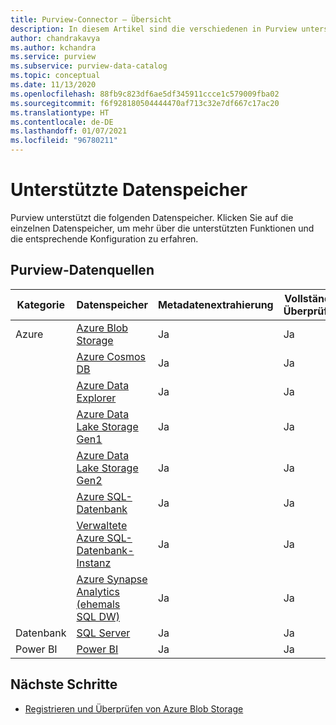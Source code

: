 ```yaml
---
title: Purview-Connector – Übersicht
description: In diesem Artikel sind die verschiedenen in Purview unterstützten Datenspeicher und Funktionen skizziert.
author: chandrakavya
ms.author: kchandra
ms.service: purview
ms.subservice: purview-data-catalog
ms.topic: conceptual
ms.date: 11/13/2020
ms.openlocfilehash: 88fb9c823df6ae5df345911ccce1c579009fba02
ms.sourcegitcommit: f6f928180504444470af713c32e7df667c17ac20
ms.translationtype: HT
ms.contentlocale: de-DE
ms.lasthandoff: 01/07/2021
ms.locfileid: "96780211"
---
```

# <a name="supported-data-stores"></a>Unterstützte Datenspeicher

Purview unterstützt die folgenden Datenspeicher. Klicken Sie auf die einzelnen Datenspeicher, um mehr über die unterstützten Funktionen und die entsprechende Konfiguration zu erfahren.

## <a name="purview-data-sources"></a>Purview-Datenquellen

|**Kategorie**|  **Datenspeicher**  |**Metadatenextrahierung**|**Vollständige Überprüfung**|**Inkrementelle Überprüfung**|**Bereichsbezogene Überprüfung**|**Klassifizierung**|**Herkunft**|
|---|---|---|---|---|---|---|---|
| Azure | [Azure Blob Storage](register-scan-azure-blob-storage-source.md)| Ja| Ja| Ja| Ja| Ja| Ja|
||[Azure Cosmos DB](register-scan-azure-cosmos-database.md)|Ja| Ja| Ja| Ja| Ja| Ja|
||[Azure Data Explorer](register-scan-azure-data-explorer.md)|Ja| Ja| Ja| Ja| Ja| Ja|
||[Azure Data Lake Storage Gen1](register-scan-adls-gen1.md)|Ja| Ja| Ja| Ja| Ja| Ja|
||[Azure Data Lake Storage Gen2](register-scan-adls-gen2.md)|Ja| Ja| Ja| Ja| Ja| Ja|
||[Azure SQL-Datenbank](register-scan-azure-sql-database.md)|Ja| Ja| Nein| Ja| Ja| Ja|
||[Verwaltete Azure SQL-Datenbank-Instanz](register-scan-azure-sql-database-managed-instance.md)|Ja| Ja| Nein| Ja| Ja| Ja|
||[Azure Synapse Analytics (ehemals SQL DW)](register-scan-azure-synapse-analytics.md)|Ja| Ja| Nein| Ja| Ja| Ja|
|Datenbank|[SQL Server](register-scan-on-premises-sql-server.md)|Ja| Ja| Nein| Ja| Ja| Ja|
|Power BI|[Power BI](register-scan-power-bi-tenant.md)|Ja| Ja| Nein| Nein| Nein| Ja|

## <a name="next-steps"></a>Nächste Schritte

- [Registrieren und Überprüfen von Azure Blob Storage](register-scan-azure-blob-storage-source.md)